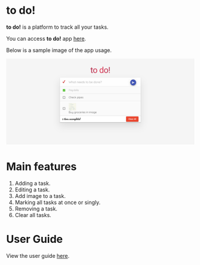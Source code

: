 # to do!

**to do!** is a platform to track all your tasks.

You can access **to do!** app [here](https://kaichaoang.github.io/to-do-app/).

Below is a sample image of the app usage.

![SampleUsage](docs/images/to_do_app_sample.jpg)

# Main features
1. Adding a task.
2. Editing a task.
3. Add image to a task.
4. Marking all tasks at once or singly.
5. Removing a task.
6. Clear all tasks.

# User Guide
View the user guide [here](https://kaichaoang.github.io/to-do-app/ug).
